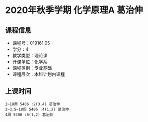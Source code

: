 # 2020年秋季学期 化学原理A 葛治伸






## 课程信息

- 课程号：019161.05
- 学分：4
- 教学类型：理论课
- 开课单位：化学系
- 课程类别：专业基础
- 课程层次：本科计划内课程

## 上课时间

```
2~18周 5406 :2(3,4) 葛治伸
2~3,5~18周 5406 :4(1,2) 葛治伸
4周 5406 :6(1,2) 葛治伸
```

